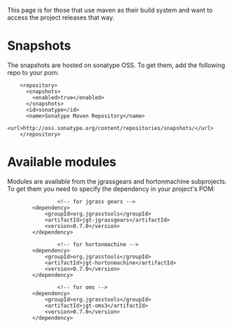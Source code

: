 

This page is for those that use maven as their build system and want to access the project releases that way.

# Snapshots #

The snapshots are hosted on sonatype OSS. To get them, add the following repo to your pom:

```
    <repository>
      <snapshots>
        <enabled>true</enabled>
      </snapshots>
      <id>sonatype</id>
      <name>Sonatype Maven Repository</name>
      <url>http://oss.sonatype.org/content/repositories/snapshots/</url>
    </repository>
```

# Available modules #

Modules are available from the jgrassgears and hortonmachine subprojects. To get them you need to specify the dependency in your project's POM:

```
                <!-- for jgrass gears -->
		<dependency>
			<groupId>org.jgrasstools</groupId>
			<artifactId>jgt-jgrassgears</artifactId>
			<version>0.7.0</version>
		</dependency>

                <!-- for hortonmachine -->
		<dependency>
			<groupId>org.jgrasstools</groupId>
			<artifactId>jgt-hortonmachine</artifactId>
			<version>0.7.0</version>
		</dependency>

                <!-- for oms -->
		<dependency>
			<groupId>org.jgrasstools</groupId>
			<artifactId>jgt-oms3</artifactId>
			<version>0.7.0</version>
		</dependency>
```